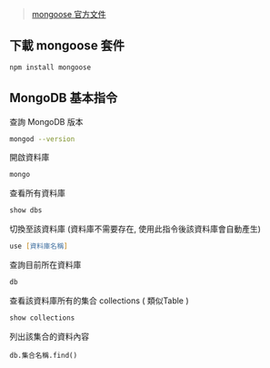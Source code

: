> [mongoose 官方文件](https://mongoosejs.com/docs/index.html)

## 下載 mongoose 套件
```zsh
npm install mongoose
```

## MongoDB 基本指令
查詢 MongoDB 版本
```zsh
mongod --version
```

開啟資料庫
```zsh
mongo
```

查看所有資料庫
```zsh
show dbs
```

切換至該資料庫 (資料庫不需要存在, 使用此指令後該資料庫會自動產生)
```zsh
use [資料庫名稱]
```

查詢目前所在資料庫
```zsh
db
```

查看該資料庫所有的集合 collections ( 類似Table )
```zsh
show collections
```

列出該集合的資料內容 
```
db.集合名稱.find()
```